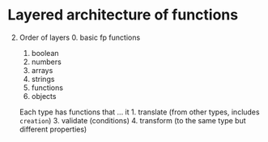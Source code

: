 # Layered architecture of functions
    
2. Order of layers
    0. basic fp functions
    1. boolean
    2. numbers
    3. arrays
    4. strings
    5. functions
    6. objects
    
    Each type has functions that ... it
        1. translate (from other types, includes `creation`)
        3. validate (conditions)
        4. transform (to the same type but different properties)

